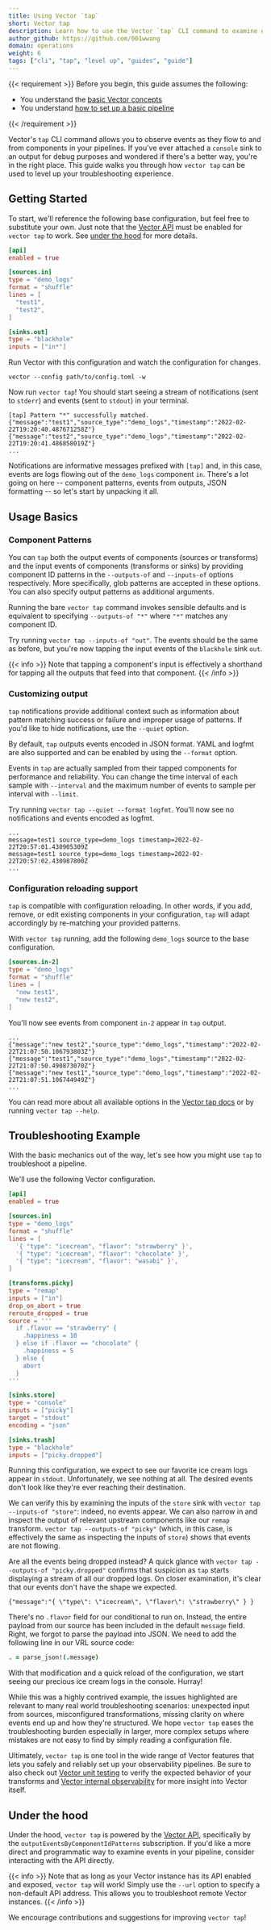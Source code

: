 ```yaml
---
title: Using Vector `tap`
short: Vector tap
description: Learn how to use the Vector `tap` CLI command to examine events as they flow through your pipeline and troubleshoot issues.
author_github: https://github.com/001wwang
domain: operations
weight: 6
tags: ["cli", "tap", "level up", "guides", "guide"]
---
```


{{< requirement >}}
Before you begin, this guide assumes the following:

* You understand the [basic Vector concepts][concepts]
* You understand [how to set up a basic pipeline][pipeline]

[concepts]: /docs/about/concepts
[pipeline]: /docs/setup/quickstart
{{< /requirement >}}

Vector's `tap` CLI command allows you to observe events as they flow to and from
components in your pipelines. If you've ever attached a `console` sink to an
output for debug purposes and wondered if there's a better way, you're in the
right place. This guide walks you through how `vector tap` can be used to level
up your troubleshooting experience.

## Getting Started

To start, we'll reference the following base configuration, but feel free to
substitute your own. Just note that the [Vector API] must be enabled for `vector
tap` to work. See [under the hood](#under-the-hood) for more details.

```toml
[api]
enabled = true

[sources.in]
type = "demo_logs"
format = "shuffle"
lines = [
  "test1",
  "test2",
]

[sinks.out]
type = "blackhole"
inputs = ["in*"]
```

Run Vector with this configuration and watch the configuration for changes.

```console
vector --config path/to/config.toml -w
```

Now run `vector tap`! You should start seeing a stream of
notifications (sent to `stderr`) and events (sent to `stdout`) in your terminal.

```console
[tap] Pattern "*" successfully matched.
{"message":"test1","source_type":"demo_logs","timestamp":"2022-02-22T19:20:40.487671258Z"}
{"message":"test2","source_type":"demo_logs","timestamp":"2022-02-22T19:20:41.486858019Z"}
...
```

Notifications are informative messages prefixed with `[tap]` and, in this case,
events are logs flowing out of the `demo_logs` component `in`. There's a lot
going on here -- component patterns, events from outputs, JSON formatting -- so
let's start by unpacking it all.

## Usage Basics

### Component Patterns

You can `tap` both the output events of components (sources or transforms) and
the input events of components (transforms or sinks) by providing component ID
patterns in the `--outputs-of` and `--inputs-of` options respectively. More
specifically, glob patterns are accepted in these options. You can also specify
output patterns as additional arguments.

Running the bare `vector tap` command invokes sensible defaults and is
equivalent to specifying `--outputs-of "*"` where `"*"` matches any component
ID.

Try running `vector tap --inputs-of "out"`. The events should be the same
as before, but you're now tapping the input events of the `blackhole` sink
`out`.

{{< info >}}
Note that tapping a component's input is effectively a shorthand for
tapping all the outputs that feed into that component.
{{< /info >}}

### Customizing output

`tap` notifications provide additional context such as information about pattern
matching success or failure and improper usage of patterns. If you'd like to
hide notifications, use the `--quiet` option.

By default, `tap` outputs events encoded in JSON format. YAML and logfmt are
also supported and can be enabled by using the `--format` option.

Events in `tap` are actually sampled from their tapped components for
performance and reliability. You can change the time interval of each sample
with `--interval` and the maximum number of events to sample per interval with
`--limit`.

Try running `vector tap --quiet --format logfmt`. You'll now see no
notifications and events encoded as logfmt.

```console
...
message=test1 source_type=demo_logs timestamp=2022-02-22T20:57:01.430905309Z
message=test1 source_type=demo_logs timestamp=2022-02-22T20:57:02.430987800Z
...
```

### Configuration reloading support

`tap` is compatible with configuration reloading. In other words, if you add,
remove, or edit existing components in your configuration, `tap` will adapt
accordingly by re-matching your provided patterns.

With `vector tap` running, add the following `demo_logs` source to the base
configuration.

```toml
[sources.in-2]
type = "demo_logs"
format = "shuffle"
lines = [
  "new test1",
  "new test2",
]
```

You'll now see events from component `in-2` appear in `tap` output.

```console
...
{"message":"new test2","source_type":"demo_logs","timestamp":"2022-02-22T21:07:50.106793803Z"}
{"message":"test1","source_type":"demo_logs","timestamp":"2022-02-22T21:07:50.490873070Z"}
{"message":"new test1","source_type":"demo_logs","timestamp":"2022-02-22T21:07:51.106744949Z"}
...
```

You can read more about all available options in the [Vector tap docs] or by
running `vector tap --help`.

## Troubleshooting Example

With the basic mechanics out of the way, let's see how you might use `tap` to
troubleshoot a pipeline.

We'll use the following Vector configuration.

```toml
[api]
enabled = true

[sources.in]
type = "demo_logs"
format = "shuffle"
lines = [
  '{ "type": "icecream", "flavor": "strawberry" }',
  '{ "type": "icecream", "flavor": "chocolate" }',
  '{ "type": "icecream", "flavor": "wasabi" }',
]

[transforms.picky]
type = "remap"
inputs = ["in"]
drop_on_abort = true
reroute_dropped = true
source = '''
  if .flavor == "strawberry" {
    .happiness = 10
  } else if .flavor == "chocolate" {
    .happiness = 5
  } else {
    abort
  }
'''

[sinks.store]
type = "console"
inputs = ["picky"]
target = "stdout"
encoding = "json"

[sinks.trash]
type = "blackhole"
inputs = ["picky.dropped"]
```

Running this configuration, we expect to see our favorite ice cream logs appear
in `stdout`. Unfortunately, we see nothing at all. The desired events don't look
like they're ever reaching their destination.

We can verify this by examining the inputs of the `store` sink with `vector tap
--inputs-of "store"`: indeed, no events appear. We can also narrow in and
inspect the output of relevant upstream components like our `remap` transform.
`vector tap --outputs-of "picky"` (which, in this case, is effectively the same
as inspecting the inputs of `store`) shows that events are not flowing.

Are all the events being dropped instead? A quick glance with `vector tap
--outputs-of "picky.dropped"` confirms that suspicion as `tap` starts displaying
a stream of all our dropped logs. On closer examination, it's clear that our
events don't have the shape we expected.

```jsonc
{"message":"{ \"type\": \"icecream\", \"flavor\": \"strawberry\" } }
```

There's no `.flavor` field for our conditional to run on. Instead, the entire
payload from our source has been included in the default `message` field. Right,
we forgot to parse the payload into JSON. We need to add the following line in
our VRL source code:

```coffeescript
. = parse_json!(.message)
```

With that modification and a quick reload of the configuration, we start seeing
our precious ice cream logs in the console. Hurray!

While this was a highly contrived example, the issues highlighted are relevant
to many real world troubleshooting scenarios: unexpected input from sources,
misconfigured transformations, missing clarity on where events end up and how
they're structured. We hope `vector tap` eases the troubleshooting burden
especially in larger, more complex setups where mistakes are not easy to find
by simply reading a configuration file.

Ultimately, `vector tap` is one tool in the wide range of Vector features that
lets you safely and reliably set up your observability pipelines. Be sure to
also check out [Vector unit testing] to verify the expected behavior of your
transforms and [Vector internal observability] for more insight into Vector
itself.

## Under the hood

Under the hood, `vector tap` is powered by the [Vector API], specifically by the
`outputEventsByComponentIdPatterns` subscription. If you'd like a more direct
and programmatic way to examine events in your pipeline, consider interacting
with the API directly.

{{< info >}}
Note that as long as your Vector instance has its API enabled and exposed,
`vector tap` will work! Simply use the `--url` option to specify a non-default
API address. This allows you to troubleshoot remote Vector instances.
{{< /info >}}

We encourage contributions and suggestions for improving `vector tap`!

[Vector API]: /docs/reference/api
[Vector tap docs]: /docs/reference/cli/#tap
[Vector unit testing]: /docs/reference/configuration/unit-tests
[Vector internal observability]: /docs/administration/monitoring
